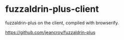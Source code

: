 # fuzzaldrin-plus-client

fuzzaldrin-plus on the client, compiled with browserify.

https://github.com/jeancroy/fuzzaldrin-plus
